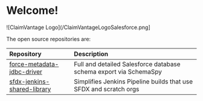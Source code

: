 # Welcome!

![ClaimVantage Logo](/ClaimVantageLogoSalesforce.png]

The open source repositories are:

| Repository | Description |
| :--- | :--- |
| [force-metadata-jdbc-driver](https://claimvantage.github.io/force-metadata-jdbc-driver/) | Full and detailed Salesforce database schema export via SchemaSpy |
| [sfdx-jenkins-shared-library](https://claimvantage.github.io/sfdx-jenkins-shared-library/) | Simplifies Jenkins Pipeline builds that use SFDX and scratch orgs |
